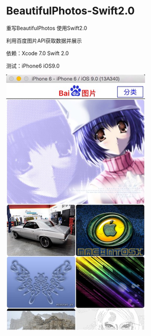 # BeautifulPhotos-Swift2.0
重写BeautifulPhotos 使用Swift2.0

利用百度图片API获取数据并展示

依赖：Xcode 7.0 Swift 2.0

测试：iPhone6 iOS9.0

![BeautifulPhotos](https://github.com/ldjhust/BeautifulPhotos-Swift2.0/blob/master/DemoShow.png "BeautifulPhotos")
